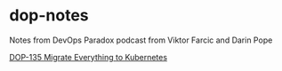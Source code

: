 # dop-notes
Notes from DevOps Paradox podcast from Viktor Farcic and Darin Pope

[DOP-135 Migrate Everything to Kubernetes](./dop-135.md)
